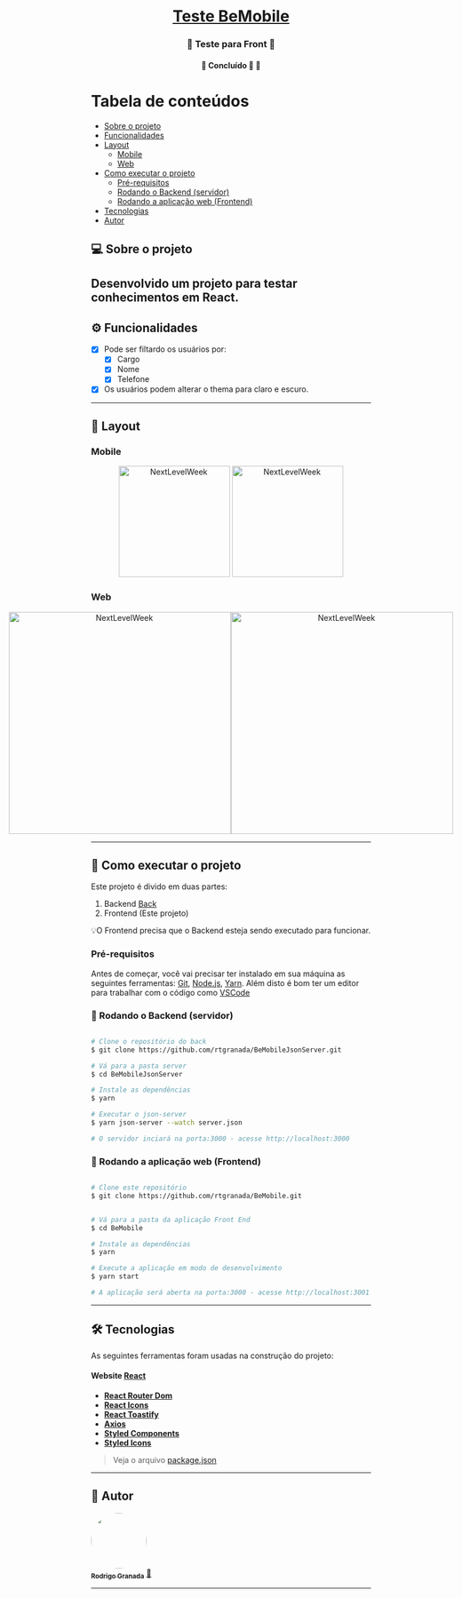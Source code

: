 

<h1 align="center">
    <a href="#" alt="site do ecoleta"> Teste BeMobile </a>
</h1>

<h3 align="center">
    🌱 Teste para Front 💚
</h3>
<h4 align="center">
	🚧 Concluído 🚀 🚧
</h4>

Tabela de conteúdos
=================
<!--ts-->
   * [Sobre o projeto](#-sobre-o-projeto)
   * [Funcionalidades](#-Funcionalidades)
   * [Layout](#-layout)
     * [Mobile](#mobile)
     * [Web](#web)
   * [Como executar o projeto](#-como-executar-o-projeto)
     * [Pré-requisitos](#pré-requisitos)
     * [Rodando o Backend (servidor)](#-rodando-o-backend-servidor)
     * [Rodando a aplicação web (Frontend)](#-rodando-a-aplicação-web-frontend)
   * [Tecnologias](#-tecnologias)
   * [Autor](#-autor)
<!--te-->


## 💻 Sobre o projeto

Desenvolvido um projeto para testar conhecimentos em React. 
---

## ⚙️ Funcionalidades

- [x] Pode ser filtardo os usuários por:
  - [x] Cargo
  - [x] Nome
  - [x] Telefone
- [x] Os usuários podem alterar o thema para claro e escuro.
---

## 🎨 Layout




### Mobile

<p align="center">
  <img alt="NextLevelWeek" title="#NextLevelWeek" src="https://user-images.githubusercontent.com/10424750/229540604-2522c7da-f22a-4b75-b94e-5f40ddc9a02a.png" width="200px">

  <img alt="NextLevelWeek" title="#NextLevelWeek" src="https://user-images.githubusercontent.com/10424750/229540609-d6b96bdd-dff4-430b-82b6-83151233568e.png" width="200px">
</p>

### Web

<p align="center" style="display: flex; align-items: flex-start; justify-content: center;">
  <img alt="NextLevelWeek" title="#NextLevelWeek" src="https://user-images.githubusercontent.com/10424750/229540606-791e29c9-7dfc-4cd3-bbff-e80bd5f3f229.png" width="400px">

  <img alt="NextLevelWeek" title="#NextLevelWeek" src="https://user-images.githubusercontent.com/10424750/229540595-8f53e101-c050-43a9-9f7e-7fc0e8953ea1.png" width="400px">
</p>

---

## 🚀 Como executar o projeto

Este projeto é divido em duas partes:
1. Backend [Back](https://github.com/rtgranada/BeMobileJsonServer) 
2. Frontend (Este projeto)

💡O Frontend precisa que o Backend esteja sendo executado para funcionar.

### Pré-requisitos

Antes de começar, você vai precisar ter instalado em sua máquina as seguintes ferramentas:
[Git](https://git-scm.com), [Node.js](https://nodejs.org/en/), [Yarn](https://yarnpkg.com/). 
Além disto é bom ter um editor para trabalhar com o código como [VSCode](https://code.visualstudio.com/)

### 🎲 Rodando o Backend (servidor)

```bash

# Clone o repositório do back
$ git clone https://github.com/rtgranada/BeMobileJsonServer.git

# Vá para a pasta server
$ cd BeMobileJsonServer

# Instale as dependências
$ yarn

# Executar o json-server
$ yarn json-server --watch server.json

# O servidor inciará na porta:3000 - acesse http://localhost:3000

```



### 🧭 Rodando a aplicação web (Frontend)

```bash

# Clone este repositório
$ git clone https://github.com/rtgranada/BeMobile.git


# Vá para a pasta da aplicação Front End
$ cd BeMobile

# Instale as dependências
$ yarn

# Execute a aplicação em modo de desenvolvimento
$ yarn start

# A aplicação será aberta na porta:3000 - acesse http://localhost:3001

```

---

## 🛠 Tecnologias

As seguintes ferramentas foram usadas na construção do projeto:

#### **Website**  [React](https://reactjs.org/)

-   **[React Router Dom](https://github.com/ReactTraining/react-router/tree/master/packages/react-router-dom)**
-   **[React Icons](https://react-icons.github.io/react-icons/)**
-   **[React Toastify](https://fkhadra.github.io/react-toastify/introduction)**
-   **[Axios](https://github.com/axios/axios)**
-   **[Styled Components](https://styled-components.com/)**
-   **[Styled Icons](https://styled-icons.dev/)**

> Veja o arquivo  [package.json](https://github.com/rtgranada/BeMobile/blob/main/package.json)
---


## 🦸 Autor

<a href="https://github.com/rtgranada/">
 <img style="border-radius: 50%;" src="https://avatars.githubusercontent.com/u/10424750?s…00&u=88b4b4f528dee060c188c267efc9b8f33b64f84f&v=4" width="100px;" alt=""/>
 <br />
 <sub><b>Rodrigo Granada</b></sub></a> <a href="https://github.com/rtgranada/" title="Rocketseat">🚀</a>
 <br />

---
